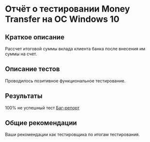 # Отчёт о тестировании Money Transfer на ОС Windows 10

## Краткое описание
Рассчет итоговой суммы вклада клиента банка после внесения им суммы на счет.

## Описание тестов
Проводилось позитивное функциональное тестирование.

## Результаты
100% не успешный тест
[Баг-репорт](https://github.com/voevodina/money_transfer/issues/1)

## Общие рекомендации
Ваши рекомендации как тестировщика по итогам тестирования.

